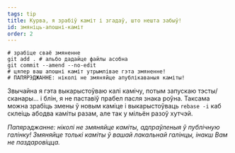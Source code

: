 ```yaml
---
tags: tip
title: Курва, я зрабіў каміт і згадаў, што нешта забыў!
id: змяніць-апошні-каміт
order: 2
---
```


```git
# зрабіце сваё змяненне
git add . # альбо дадайце файлы асобна
git commit --amend --no-edit
# цяпер ваш апошні каміт утрымлівае гэта змяненне!
# ПАПЯРЭДЖАННЕ: ніколі не змяняйце апублікаваныя каміты!
```

Звычайна я гэта выкарыстоўваю калі камічу, потым запускаю тэсты/сканары... і блін, я не паставіў прабел пасля знака роўна. Таксама можна зрабіць змены ў новым каміце і выкарыстоўваць `rebase -i` каб склеіць абодва каміты разам, але так у мільён разоў хутчэй.

*Папярэджанне: ніколі не змяняйце каміты, адпраўленыя ў публічную галінку! Змяняйце толькі каміты ў вашай лакальнай галінцы, інакш Вам не паздаровіцца.*